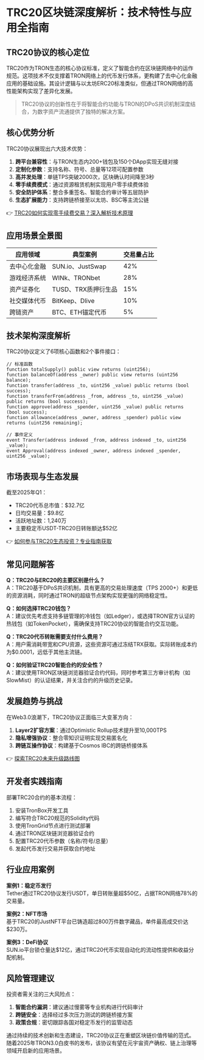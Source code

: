 # TRC20区块链深度解析：技术特性与应用全指南

## TRC20协议的核心定位
TRC20作为TRON生态的核心协议标准，定义了智能合约在区块链网络中的运作规范。这项技术不仅支撑着TRON网络上的代币发行体系，更构建了去中心化金融应用的基础设施。其设计逻辑与以太坊ERC20标准类似，但通过TRON网络的高性能架构实现了差异化发展。

> TRC20协议的创新性在于将智能合约功能与TRON的DPoS共识机制深度结合，为数字资产流通提供了独特的解决方案。

## 核心优势分析
TRC20协议展现出六大技术优势：
1. **跨平台兼容性**：与TRON生态内200+钱包及150个DApp实现无缝对接
2. **定制化参数**：支持名称、符号、总量等12项可配置参数
3. **高并发处理**：单链TPS突破2000次，区块确认时间降至3秒
4. **零手续费模式**：通过资源租赁机制实现用户零手续费体验
5. **安全防护体系**：整合多重签名、智能合约审计等五层防护
6. **生态扩展能力**：支持跨链桥接至以太坊、BSC等主流公链

👉 [TRC20如何实现零手续费交易？深入解析技术原理](https://bit.ly/okx_welcome)

## 应用场景全景图
| 应用领域       | 典型案例                | 交易量占比 |
|----------------|-------------------------|------------|
| 去中心化金融   | SUN.io、JustSwap        | 42%        |
| 游戏经济系统   | WINk、TRONbet           | 28%        |
| 资产证券化     | TUSD、TRX质押衍生品     | 15%        |
| 社交媒体代币   | BitKeep、Dlive          | 10%        |
| 跨链资产       | BTC、ETH锚定代币        | 5%         |

## 技术架构深度解析
TRC20协议定义了6项核心函数和2个事件接口：
```solidity
// 标准函数
function totalSupply() public view returns (uint256);
function balanceOf(address _owner) public view returns (uint256 balance);
function transfer(address _to, uint256 _value) public returns (bool success);
function transferFrom(address _from, address _to, uint256 _value) public returns (bool success);
function approve(address _spender, uint256 _value) public returns (bool success);
function allowance(address _owner, address _spender) public view returns (uint256 remaining);

// 事件定义
event Transfer(address indexed _from, address indexed _to, uint256 _value);
event Approval(address indexed _owner, address indexed _spender, uint256 _value);
```

## 市场表现与生态发展
截至2025年Q1：
- TRC20代币总市值：$32.7亿
- 日均交易量：$9.8亿
- 活跃地址数：1,240万
- 主要稳定币USDT-TRC20日转账额达$52亿

👉 [如何参与TRC20生态投资？专业指南获取](https://bit.ly/okx_welcome)

## 常见问题解答

**Q：TRC20与ERC20的主要区别是什么？**  
A：TRC20基于DPoS共识机制，具有更高的交易处理速度（TPS 2000+）和更低的资源消耗，同时通过TRON的超级节点架构实现更强的网络稳定性。

**Q：如何选择TRC20钱包？**  
A：建议优先考虑支持多链管理的冷钱包（如Ledger），或选择TRON官方认证的热钱包（如TokenPocket），需确保支持TRC20协议的智能合约交互功能。

**Q：TRC20代币转账需要支付什么费用？**  
A：用户需消耗带宽和CPU资源，这些资源可通过冻结TRX获取。实际转账成本约为$0.0001，远低于其他主流链。

**Q：如何验证TRC20智能合约的安全性？**  
A：建议使用TRON区块链浏览器验证合约代码，同时参考第三方审计机构（如SlowMist）的认证结果，并关注合约的升级历史记录。

## 发展趋势与挑战
在Web3.0浪潮下，TRC20协议正面临三大变革方向：
1. **Layer2扩容方案**：通过Optimistic Rollup技术提升至10,000TPS
2. **隐私增强协议**：整合零知识证明实现交易匿名化
3. **跨链互操作协议**：构建基于Cosmos IBC的跨链桥接体系

👉 [探索TRC20未来升级路线图](https://bit.ly/okx_welcome)

## 开发者实践指南
部署TRC20合约的基本流程：
1. 安装TronBox开发工具
2. 编写符合TRC20规范的Solidity代码
3. 使用TronGrid节点进行测试部署
4. 通过TRON区块链浏览器验证合约
5. 配置TRC20代币参数（名称/符号/总量）
6. 发起代币发行交易并获取合约地址

## 行业应用案例
**案例1：稳定币发行**  
Tether通过TRC20协议发行USDT，单日转账量超$50亿，占据TRON网络78%的交易量。

**案例2：NFT市场**  
基于TRC20的JustNFT平台已铸造超过800万件数字藏品，单件最高成交价达$230万。

**案例3：DeFi协议**  
SUN.io平台锁仓量达$12亿，通过TRC20代币实现自动化的流动性提供和收益分配机制。

## 风险管理建议
投资者需关注的三大风险点：
1. **智能合约漏洞**：建议通过慢雾等专业机构进行代码审计
2. **跨链安全**：选择经过多次压力测试的跨链桥接方案
3. **政策合规**：密切跟踪各国对稳定币发行的监管动态

通过持续的技术创新和生态建设，TRC20协议正在重塑区块链价值传输的范式。随着2025年TRON3.0白皮书的发布，该协议有望在元宇宙资产确权、链上治理等领域开启新的应用场景。